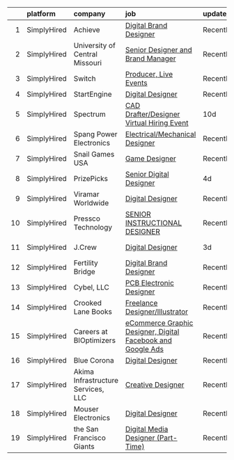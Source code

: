 

|    | platform    | company                            | job                                                                                                                                                                      | update_time   | location              |
|---:|:------------|:-----------------------------------|:-------------------------------------------------------------------------------------------------------------------------------------------------------------------------|:--------------|:----------------------|
|  1 | SimplyHired | Achieve                            | [Digital Brand Designer](https://www.simplyhired.com/job/ga7srp89HkkBLCrnKHDjIs1HqfbP5sC0Y6d7YlcPYQ9XYjwbW0lTFA?q=digital+designer)                                      | Recently      | Remote                |
|  2 | SimplyHired | University of Central Missouri     | [Senior Designer and Brand Manager](https://www.simplyhired.com/job/fgt5-S4pjrX_p2ErnUCasTqjbXih82qK9_Z3iaYzGrCspQJjjc4tDA?q=digital+designer)                           | Recently      | Warrensburg, MO       |
|  3 | SimplyHired | Switch                             | [Producer, Live Events](https://www.simplyhired.com/job/vjbT_oKYzUG_oX04n2P13efq3Zznv4CbgRd7Dwqrp3Zd2Irgq0E7Cw?q=digital+designer)                                       | Recently      | St. Louis, MO         |
|  4 | SimplyHired | StartEngine                        | [Digital Designer](https://www.simplyhired.com/job/YnZJoUwXdzUdCSCoR_sHhMpX1oLdb_0Z6qfjlrEOzElzR8qSUzyxgg?q=digital+designer)                                            | Recently      | Remote                |
|  5 | SimplyHired | Spectrum                           | [CAD Drafter/Designer Virtual Hiring Event](https://www.simplyhired.com/job/axQc0e8pd9NH-G3c6dEeT9oa4MLpgqPO8Vb5cRC5y-nnVruCLrVeig?q=digital+designer)                   | 10d           | Cleveland Heights, OH |
|  6 | SimplyHired | Spang Power Electronics            | [Electrical/Mechanical Designer](https://www.simplyhired.com/job/gvzx7LEYw99I23xS1NUL7EFBgPrQQj1D3zbVmKA6bHuVJGCRsWqGEA?q=digital+designer)                              | Recently      | Mentor, OH            |
|  7 | SimplyHired | Snail Games USA                    | [Game Designer](https://www.simplyhired.com/job/nosHIw-Sak0uwrp1Tywyt89Elv55QmVJ2g-09oJ1X0LNFKGSDx9TdA?q=digital+designer)                                               | Recently      | Remote                |
|  8 | SimplyHired | PrizePicks                         | [Senior Digital Designer](https://www.simplyhired.com/job/_GkM45M5Sl-XZ8xYm-XE-NjlxjCG1A66C5F63B2cGwgOWG1AT7_aTw?q=digital+designer)                                     | 4d            | Remote                |
|  9 | SimplyHired | Viramar Worldwide                  | [Digital Designer](https://www.simplyhired.com/job/pq0zgtgAAZenVQ0Izaj0nt7Ym2Y8jnThjyAt4jxCkjTBfPXVT5-hQA?q=digital+designer)                                            | Recently      | United States         |
| 10 | SimplyHired | Pressco Technology                 | [SENIOR INSTRUCTIONAL DESIGNER](https://www.simplyhired.com/job/vuig5BCFtHhgiPcVZHOUFiKr3KPq73qyyKgP8j90b4JQ-jlTGzhxYQ?q=digital+designer)                               | Recently      | Solon, OH             |
| 11 | SimplyHired | J.Crew                             | [Digital Designer](https://www.simplyhired.com/job/LpVCNU6ZYArEt0AeQdQhhsQNUiL62iMTJnmS8Bq8phV3mD2XQj9OjA?q=digital+designer)                                            | 3d            | New York, NY          |
| 12 | SimplyHired | Fertility Bridge                   | [Digital Brand Designer](https://www.simplyhired.com/job/lJB5dYVEygrbOo4xQGMWK6do-kroPkHD6cq2174g18d9V19lzc78yw?q=digital+designer)                                      | Recently      | Remote                |
| 13 | SimplyHired | Cybel, LLC                         | [PCB Electronic Designer](https://www.simplyhired.com/job/0KWhSnGp1of9fNebT6HVSkGaUNrzWn3zRK00JWkTEFYBbejDWSyZyg?q=digital+designer)                                     | Recently      | Bethlehem, PA         |
| 14 | SimplyHired | Crooked Lane Books                 | [Freelance Designer/Illustrator](https://www.simplyhired.com/job/UhExaaYu1t4V71-D418Rl8bP7ITf3P-8-IaObyNXzN5HjI7MoCcq4w?q=digital+designer)                              | Recently      | Remote                |
| 15 | SimplyHired | Careers at BIOptimizers            | [eCommerce Graphic Designer, Digital Facebook and Google Ads](https://www.simplyhired.com/job/bIYH2DCA6qFoX8WdGFDfCjOYdm50bdrUfPE0OpDgD4Kh3xov1LYVTg?q=digital+designer) | Recently      | Reno, NV              |
| 16 | SimplyHired | Blue Corona                        | [Digital Designer](https://www.simplyhired.com/job/U2UeyiUguFQrNgtOxsMxvhlBUUBQJrh3heVfCNoQhWOYZsn7Rk7xPQ?q=digital+designer)                                            | Recently      | Remote                |
| 17 | SimplyHired | Akima Infrastructure Services, LLC | [Creative Designer](https://www.simplyhired.com/job/MY-KQEEHNp5gIKxAoLn_9OkJZT5Zg9gi6BU-XYNIahIhnWyBmdTKaw?q=digital+designer)                                           | Recently      | Albuquerque, NM       |
| 18 | SimplyHired | Mouser Electronics                 | [Digital Designer](https://www.simplyhired.com/job/3IXYGCxqj8M3q5cpzzr2_uiCduOvG70IyaCCC0dHMT3_ItR2yM9F6A?q=digital+designer)                                            | Recently      | Mansfield, TX         |
| 19 | SimplyHired | the San Francisco Giants           | [Digital Media Designer (Part-Time)](https://www.simplyhired.com/job/u1x8xD8jomyt-_w8VbLOklo4nvLBAHOhz699Wz9XQ_BubsDuBqeP8w?q=digital+designer)                          | Recently      | San Francisco, CA     |